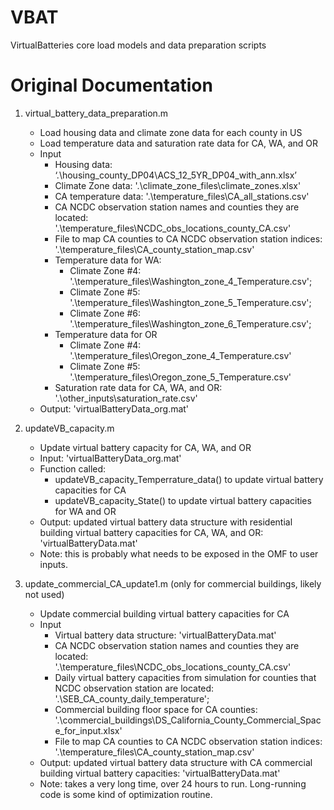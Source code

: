 # VBAT
VirtualBatteries core load models and data preparation scripts

# Original Documentation
1. virtual_battery_data_preparation.m
	*	Load housing data and climate zone data for each county in US
	*	Load temperature data and saturation rate data for CA, WA, and OR
	*	Input
		*	Housing data: ‘.\housing_county_DP04\ACS_12_5YR_DP04_with_ann.xlsx’ 
		*	Climate Zone data: '.\climate_zone_files\climate_zones.xlsx'
		*	CA temperature data: '.\temperature_files\CA_all_stations.csv'
		*	CA NCDC observation station names and counties they are located: '.\temperature_files\NCDC_obs_locations_county_CA.csv'
		*	File to map CA counties to CA NCDC observation station indices: '.\temperature_files\CA_county_station_map.csv'
		*	Temperature data for WA: 
			*	Climate Zone #4: '.\temperature_files\Washington_zone_4_Temperature.csv';
			*	Climate Zone #5: '.\temperature_files\Washington_zone_5_Temperature.csv';
			*	Climate Zone #6: '.\temperature_files\Washington_zone_6_Temperature.csv';
		*	Temperature data for OR
			*	Climate Zone #4: '.\temperature_files\Oregon_zone_4_Temperature.csv'
			*	Climate Zone #5: '.\temperature_files\Oregon_zone_5_Temperature.csv'
		*	Saturation rate data for CA, WA, and OR: '.\other_inputs\saturation_rate.csv'
	*	Output: 'virtualBatteryData_org.mat'

2. updateVB_capacity.m
	*	Update virtual battery capacity for CA, WA, and OR
	*	Input: 'virtualBatteryData_org.mat'
	*	Function called: 
		*	updateVB_capacity_Temperrature_data() to update virtual battery capacities for CA
		*	updateVB_capacity_State() to update virtual battery capacities for WA and OR
	*	Output: updated virtual battery data structure with residential building virtual battery capacities for CA, WA, and OR: 'virtualBatteryData.mat'
	*	Note: this is probably what needs to be exposed in the OMF to user inputs.

3. update_commercial_CA_update1.m (only for commercial buildings, likely not used)
	*	Update commercial building virtual battery capacities for CA
	*	Input
		*	Virtual battery data structure: 'virtualBatteryData.mat'
		*	CA NCDC observation station names and counties they are located: '.\temperature_files\NCDC_obs_locations_county_CA.csv'
		*	Daily virtual battery capacities from simulation for counties that NCDC observation station are located: '.\SEB_CA_county_daily_temperature\';
		*	Commercial building floor space for CA counties: '.\commercial_buildings\DS_California_County_Commercial_Space_for_input.xlsx'
		*	File to map CA counties to CA NCDC observation station indices: '.\temperature_files\CA_county_station_map.csv'
	*	Output: updated virtual battery data structure with CA commercial building virtual battery capacities: 'virtualBatteryData.mat'
	*	Note: takes a very long time, over 24 hours to run. Long-running code is some kind of optimization routine.
